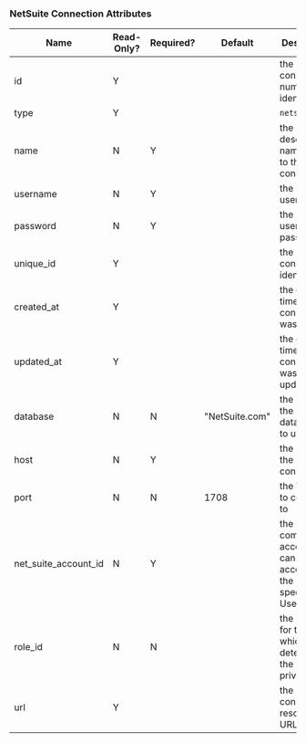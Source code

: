 ### NetSuite Connection Attributes

|Name|Read-Only?|Required?|Default|Description|
|----|---------|---------|-------|-----------|
|id|Y| | |the connection's numeric identifier
|type|Y| | |`netsuite`
|name|N|Y| |the descriptive name given to the connection
|username|N|Y| |the NetSuite user name
|password|N|Y| |the NetSuite user password
|unique_id|Y| | |the unique connection's identifier
|created_at|Y| | |the date and time the connection was created
|updated_at|Y| | |the date and time the connection was last updated
|database|N|N|"NetSuite.com"|the name of the service data source to use
|host|N|Y| |the name of the host to connect to
|port|N|N|1708|the TCP Port to connect to
|net_suite_account_id|N|Y| |the ID of a company account that can be accessed by the specified User
|role_id|N|N| |the role ID for the use, which determines the privileges
|url|Y| | |the connection resource URL (API)
